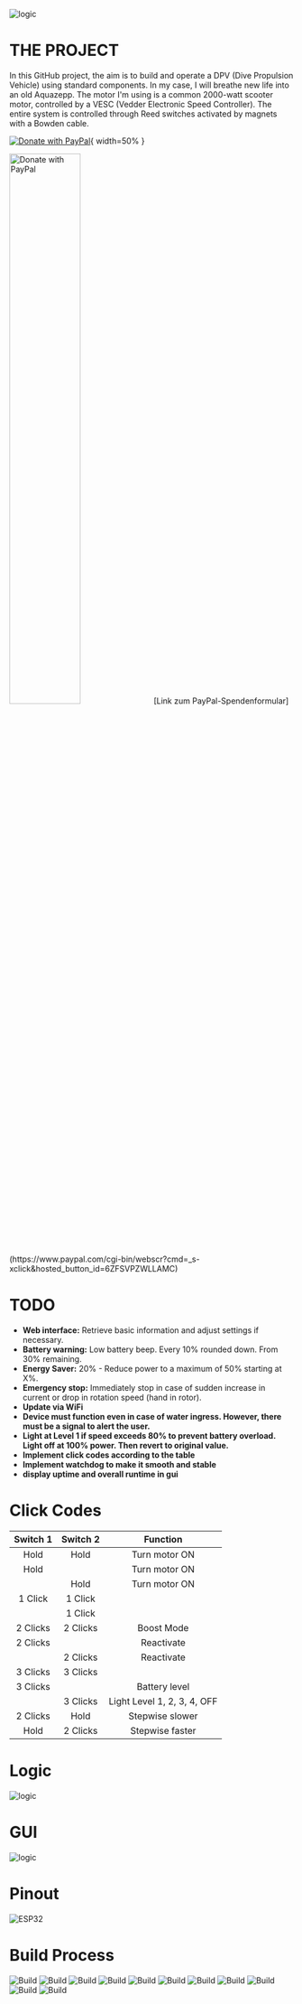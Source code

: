 ![logic](./logo.jpg)
# THE PROJECT
In this GitHub project, the aim is to build and operate a DPV (Dive Propulsion Vehicle) using standard components. In my case, I will breathe new life into an old Aquazepp. The motor I'm using is a common 2000-watt scooter motor, controlled by a VESC (Vedder Electronic Speed Controller). The entire system is controlled through Reed switches activated by magnets with a Bowden cable.

[![Donate with PayPal](./paypal-donate-button.png)](https://www.paypal.com/cgi-bin/webscr?cmd=_s-xclick&hosted_button_id=6ZFSVPZWLLAMC){ width=50% }

<img src="./paypal-donate-button.png" alt="Donate with PayPal" width="50%">
[Link zum PayPal-Spendenformular](https://www.paypal.com/cgi-bin/webscr?cmd=_s-xclick&hosted_button_id=6ZFSVPZWLLAMC)


# TODO



- **Web interface:** Retrieve basic information and adjust settings if necessary.
- **Battery warning:** Low battery beep. Every 10% rounded down. From 30% remaining.
- **Energy Saver:** 20% - Reduce power to a maximum of 50% starting at X%.
- **Emergency stop:** Immediately stop in case of sudden increase in current or drop in rotation speed (hand in rotor).
- **Update via WiFi**
- **Device must function even in case of water ingress. However, there must be a signal to alert the user.**
- **Light at Level 1 if speed exceeds 80% to prevent battery overload. Light off at 100% power. Then revert to original value.**
- **Implement click codes according to the table**
- **Implement watchdog to make it smooth and stable**
- **display uptime and overall runtime in gui**



# Click Codes

| Switch 1 | Switch 2 | Function |
|:--------:|:--------:|:--------:|
| Hold     | Hold     | Turn motor ON |
| Hold     |          | Turn motor ON |
|          | Hold     | Turn motor ON |
| 1 Click  | 1 Click  |           |
|          | 1 Click  |           |
| 2 Clicks | 2 Clicks | Boost Mode |
| 2 Clicks |          | Reactivate |
|          | 2 Clicks | Reactivate |
| 3 Clicks | 3 Clicks |           |
| 3 Clicks |          | Battery level |
|          | 3 Clicks | Light Level 1, 2, 3, 4, OFF |
| 2 Clicks | Hold     | Stepwise slower |
| Hold     | 2 Clicks | Stepwise faster |

# Logic
![logic](./Logic.drawio.png)

# GUI
![logic](./GUI.png)

# Pinout
![ESP32](./ESP32.png)


# Build Process
![Build](./buildprocess/1.jpg)
![Build](./buildprocess/2.jpg)
![Build](./buildprocess/3.jpg)
![Build](./buildprocess/4.jpg)
![Build](./buildprocess/5.jpg)
![Build](./buildprocess/6.jpg)
![Build](./buildprocess/7.jpg)
![Build](./buildprocess/8.jpg)
![Build](./buildprocess/9.jpg)
![Build](./buildprocess/10.jpg)
![Build](./buildprocess/11.jpg)
